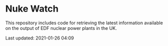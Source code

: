 # Nuke Watch

This repository includes code for retrieving the latest information available on the output of EDF nuclear power plants in the UK.

Last updated: 2021-01-26 04:09